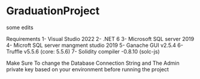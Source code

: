 # GraduationProject

some edits

Requirements
1- Visual Studio 2022
2- .NET 6
3- Microsoft SQL server 2019
4- Microft SQL server mangment studio 2019
5- Ganache GUI v2.5.4
6- Truffle v5.5.6 (core: 5.5.6)
7- Solidity compiler -0.8.10 (solc-js)


Make Sure To change the Database Connection String and The Admin private key based 
on your environment before running the project
